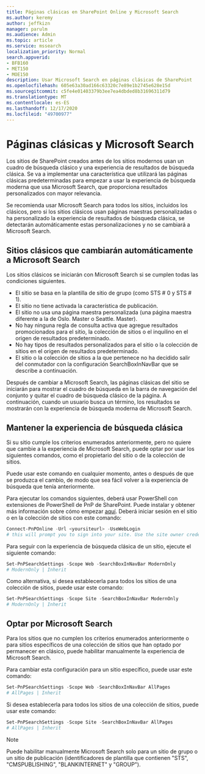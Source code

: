 ```yaml
---
title: Páginas clásicas en SharePoint Online y Microsoft Search
ms.author: keremy
author: jeffkizn
manager: parulm
ms.audience: Admin
ms.topic: article
ms.service: mssearch
localization_priority: Normal
search.appverid:
- BFB160
- MET150
- MOE150
description: Usar Microsoft Search en páginas clásicas de SharePoint
ms.openlocfilehash: 605e63a30ad166c63320c7e89e1b2745e628e15d
ms.sourcegitcommit: c5fe4e01403379b3ee7ea4dbded8b31696311d79
ms.translationtype: MT
ms.contentlocale: es-ES
ms.lasthandoff: 12/17/2020
ms.locfileid: "49700977"
---
```

# <a name="classic-pages-and-microsoft-search"></a>Páginas clásicas y Microsoft Search

Los sitios de SharePoint creados antes de los sitios modernos usan un cuadro de búsqueda clásico y una experiencia de resultados de búsqueda clásica. Se va a implementar una característica que utilizará las páginas clásicas predeterminadas para empezar a usar la experiencia de búsqueda moderna que usa Microsoft Search, que proporciona resultados personalizados con mayor relevancia.

Se recomienda usar Microsoft Search para todos los sitios, incluidos los clásicos, pero si los sitios clásicos usan páginas maestras personalizadas o ha personalizado la experiencia de resultados de búsqueda clásica, se detectarán automáticamente estas personalizaciones y no se cambiará a Microsoft Search.

## <a name="classic-sites-that-will-automatically-switch-to-microsoft-search"></a>Sitios clásicos que cambiarán automáticamente a Microsoft Search

Los sitios clásicos se iniciarán con Microsoft Search si se cumplen todas las condiciones siguientes.

* El sitio se basa en la plantilla de sitio de grupo (como STS # 0 y STS # 1).
* El sitio no tiene activada la característica de publicación.
* El sitio no usa una página maestra personalizada (una página maestra diferente a la de Oslo. Master o Seattle. Master).
* No hay ninguna regla de consulta activa que agregue resultados promocionados para el sitio, la colección de sitios o el inquilino en el origen de resultados predeterminado.
* No hay tipos de resultados personalizados para el sitio o la colección de sitios en el origen de resultados predeterminado.
* El sitio o la colección de sitios a la que pertenece no ha decidido salir del conmutador con la configuración SearchBoxInNavBar que se describe a continuación.

Después de cambiar a Microsoft Search, las páginas clásicas del sitio se iniciarán para mostrar el cuadro de búsqueda en la barra de navegación del conjunto y quitar el cuadro de búsqueda clásico de la página. A continuación, cuando un usuario busca un término, los resultados se mostrarán con la experiencia de búsqueda moderna de Microsoft Search.

## <a name="staying-with-the-classic-search-experience"></a>Mantener la experiencia de búsqueda clásica

Si su sitio cumple los criterios enumerados anteriormente, pero no quiere que cambie a la experiencia de Microsoft Search, puede optar por usar los siguientes comandos, como el propietario del sitio o de la colección de sitios.

Puede usar este comando en cualquier momento, antes o después de que se produzca el cambio, de modo que sea fácil volver a la experiencia de búsqueda que tenía anteriormente.

Para ejecutar los comandos siguientes, deberá usar PowerShell con extensiones de PowerShell de PnP de SharePoint. Puede instalar y obtener más información sobre cómo empezar [aquí](https://docs.microsoft.com/powershell/sharepoint/sharepoint-pnp/sharepoint-pnp-cmdlets?view=sharepoint-ps). Deberá iniciar sesión en el sitio o en la colección de sitios con este comando:

```powershell
Connect-PnPOnline -Url <yoursiteurl> -UseWebLogin
# this will prompt you to sign into your site. Use the site owner credentials
```

Para seguir con la experiencia de búsqueda clásica de un sitio, ejecute el siguiente comando:

```powershell
Set-PnPSearchSettings -Scope Web -SearchBoxInNavBar ModernOnly
# ModernOnly | Inherit
```

Como alternativa, si desea establecerla para todos los sitios de una colección de sitios, puede usar este comando:

```powershell
Set-PnPSearchSettings -Scope Site -SearchBoxInNavBar ModernOnly
# ModernOnly | Inherit
```

## <a name="opting-into-microsoft-search"></a>Optar por Microsoft Search

Para los sitios que no cumplen los criterios enumerados anteriormente o para sitios específicos de una colección de sitios que han optado por permanecer en clásico, puede habilitar manualmente la experiencia de Microsoft Search.

Para cambiar esta configuración para un sitio específico, puede usar este comando:

```powershell
Set-PnPSearchSettings -Scope Web -SearchBoxInNavBar AllPages
# AllPages | Inherit
```

Si desea establecerla para todos los sitios de una colección de sitios, puede usar este comando:

```powershell
Set-PnPSearchSettings -Scope Site -SearchBoxInNavBar AllPages
# AllPages | Inherit
```

> [!NOTE]
> Puede habilitar manualmente Microsoft Search solo para un sitio de grupo o un sitio de publicación (identificadores de plantilla que contienen "STS", "CMSPUBLISHING", "BLANKINTERNET" y "GROUP").
